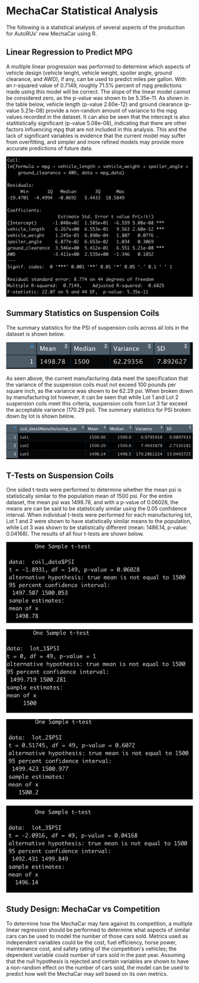 # MechaCar Statistical Analysis

The following is a statistical analysis of several aspects of the production for AutoRUs' new MechaCar using R. 

## Linear Regression to Predict MPG

A multiple linear progression was performed to determine which aspects of vehicle design (vehicle lenght, vehicle weight, spoiler angle, ground clearance, and AWD), if any, can be used to predict miles per gallon. With an r-squared value of 0.7149, roughly 71.5% percent of mpg predictions made using this model will be correct. The slope of the linear model cannot be considered zero, as the p-value was shown to be 5.35e-11. As shown in the table below, vehicle length (p-value 2.60e-12) and ground clearance (p-value 5.21e-08) provide a non-random amount of variance to the mpg values recorded in the dataset. It can also be seen that the intercept is also statitistically significant (p-value 5.08e-08), indicating that there are other factors influencing mpg that are not included in this analysis. This and the lack of significant variables is evidence that the current model may suffer from overfitting, and simpler and more refined models may provide more accurate predictions of future data. 

![](deliv_1.png)

## Summary Statistics on Suspension Coils

The summary statistics for the PSI of suspension coils across all lots in the dataset is shown below. 

![](total_summary.png)

As seen above, the current manufacturing data meet the specification that the variance of the suspension coils must not exceed 100 pounds per square inch, as the variance was shown to be 62.29 psi. When broken down by manufacturing lot however, it can be seen that while Lot 1 and Lot 2 suspension coils meet this criteria, suspension coils from Lot 3 far exceed the acceptable variance (170.29 psi). The summary statistics for PSI broken down by lot is shown below.

![](lot_summary.png)

## T-Tests on Suspension Coils

One sided t-tests were performed to determine whether the mean psi is statistically similar to the population mean of 1500 psi. For the entire dataset, the mean psi was 1498.78, and with a p-value of 0.06028, the means are can be said to be statistically similar using the 0.05 confidence interval. When individual t-tests were performed for each manufacturing lot, Lot 1 and 2 were shown to have statistically similar means to the population, while Lot 3 was shown to be statistically different (mean: 1486.14, p-value: 0.04168). The results of all four t-tests are shown below. 

![](ttest.png) 

![](ttest_lot1.png)

![](ttest_lot2.png)

![](ttest_lot3.png)

## Study Design: MechaCar vs Competition

To determine how the MechaCar may fare against its competition, a multiple linear regression should be performed to determine what aspects of similar cars can be used to model the number of those cars sold. Metrics used as independent variables could be the cost, fuel efficiency, horse power, maintenance cost, and safety rating of the competition's vehicles; the dependent variable could number of cars sold in the past year. Assuming that the null hypothesis is rejected and certain variables are shown to have a non-random effect on the number of cars sold, the model can be used to predict how well the MechaCar may sell based on its own metrics.




